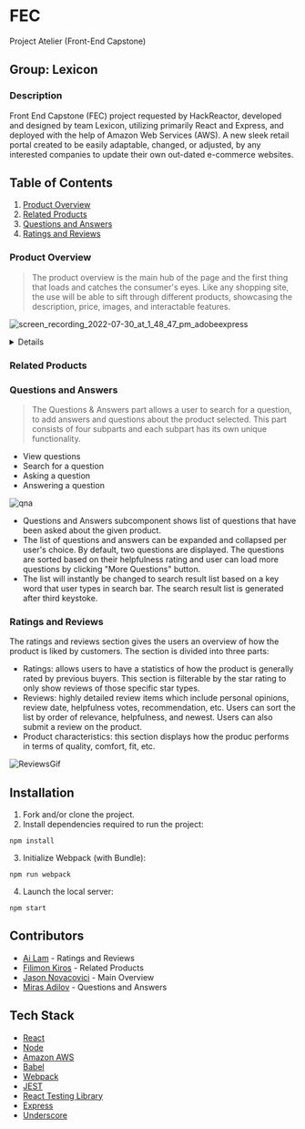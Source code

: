 # FEC
Project Atelier (Front-End Capstone)

## Group: Lexicon

### Description
Front End Capstone (FEC) project requested by HackReactor, developed and designed by team Lexicon, utilizing primarily React and Express, and deployed with the help of Amazon Web Services (AWS). A new sleek retail portal created to be easily adaptable, changed, or adjusted, by any interested companies to update their own out-dated e-commerce websites.

## Table of Contents
1. [Product Overview](#product-overview)
2. [Related Products](#related-products)
3. [Questions and Answers](#questions-and-answers)
4. [Ratings and Reviews](#ratings-and-reviews)

### Product Overview

> The product overview is the main hub of the page and the first thing that loads and catches the consumer's eyes. Like any shopping site, the use will be able to sift through different products, showcasing the description, price, images, and interactable features.

![screen_recording_2022-07-30_at_1_48_47_pm_adobeexpress](https://user-images.githubusercontent.com/97697504/181935752-7398ab98-5258-4984-936b-dffd62b37711.gif)

<details>
  
  * When a product has multiple styles, there will be rows (up to 4) of the styles and their thumbnail icon. a checkmark will be overlayed on the current selected style being shown on the main image.
 * The quantity selector will be disabled until a size is chosen for the current selected style, allowing you to choose how much to add to car (if purchasing).
 * Stars update upon swapping products, with an available hyperlink taking you down to the review sections.
 * Selected style will have the associated images as thumbnails overlaid on the left of the current main, enlarged image. There are arrows to navigate the images, as well as selecting to skip ahead, and a highlighted border for what image it currently being shown.
 * Upon clicking the main image, it will bring up a larger version of the image with the thumbnail and arrow functionalities with it. Clicking the image again acts as zooming in or out depending on the current state of the layout, tracking the users mouse movement as well while zoomed in.
  
</details>
  
### Related Products

### Questions and Answers

> The Questions & Answers part allows a user to search for a question, to add answers and questions about the product selected. This part consists of four subparts and each subpart has its own unique functionality.
 * View questions
 * Search for a question
 * Asking a question
 * Answering a question


![qna](https://user-images.githubusercontent.com/97697504/181936240-6ab7479c-2439-4ecf-a93a-8dfaff5fbf80.gif)
 * Questions and Answers subcomponent shows list of questions that have been asked about the given product.
 * The list of questions and answers can be expanded and collapsed per user's choice. By default, two questions are displayed. The questions are sorted based on their helpfulness rating and user can load more questions by clicking "More Questions" button.
 * The list will instantly be changed to search result list based on a key word that user types in search bar. The search result list is generated after third keystoke.




### Ratings and Reviews

The ratings and reviews section gives the users an overview of how the product is liked by customers. The section is divided into three parts:
 * Ratings: allows users to have a statistics of how the product is generally rated by previous buyers. This section is filterable by the star rating to only show reviews of those specific star types.
 * Reviews: highly detailed review items which include personal opinions, review date, helpfulness votes, recommendation, etc. Users can sort the list by order of relevance, helpfulness, and newest. Users can also submit a review on the product.
 * Product characteristics: this section displays how the produc performs in terms of quality, comfort, fit, etc. 

![ReviewsGif](https://user-images.githubusercontent.com/88561551/181996410-a04512b7-0af2-490a-9d50-8ac84f8e6409.gif)


## Installation

1. Fork and/or clone the project.
2. Install dependencies required to run the project:
```
npm install
```
3. Initialize Webpack (with Bundle):
```
npm run webpack
```
4. Launch the local server:
```
npm start
```
## Contributors
* [Ai Lam](https://github.com/ai-lam) - Ratings and Reviews
* [Filimon Kiros](https://github.com/FilimonK-Git) - Related Products
* [Jason Novacovici](https://github.com/JNovacovici) - Main Overview
* [Miras Adilov](https://github.com/AdilovM) - Questions and Answers
## Tech Stack

* [React](https://reactjs.org/)
* [Node](https://nodejs.org/en/)
* [Amazon AWS](https://aws.amazon.com/)
* [Babel](https://babeljs.io/)
* [Webpack](https://webpack.js.org/)
* [JEST](https://jestjs.io/)
* [React Testing Library](https://testing-library.com/docs/react-testing-library/setup)
* [Express](http://expressjs.com/)
* [Underscore](https://underscorejs.org/)
